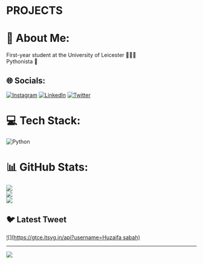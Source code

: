 # PROJECTS
# 💫 About Me:
First-year student at the University of Leicester 👨🏼‍🎓<br>Pythonista 🐍


## 🌐 Socials:
[![Instagram](https://img.shields.io/badge/Instagram-%23E4405F.svg?logo=Instagram&logoColor=white)](https://instagram.com/Iamhuzaifasabahuddin) [![LinkedIn](https://img.shields.io/badge/LinkedIn-%230077B5.svg?logo=linkedin&logoColor=white)](https://www.linkedin.com/in/huzaifa-sabah-uddin-448555242) [![Twitter](https://img.shields.io/badge/Twitter-%231DA1F2.svg?logo=Twitter&logoColor=white)](https://twitter.com/huzaifasabah?s=21&t=wjrPzN1d2Nqgrwt3aqzl7A) 

# 💻 Tech Stack:
![Python](https://img.shields.io/badge/python-3670A0?style=for-the-badge&logo=python&logoColor=ffdd54)
# 📊 GitHub Stats:
![](https://github-readme-stats.vercel.app/api?username=erierintegral77&theme=dark&hide_border=false&include_all_commits=false&count_private=false)<br/>
![](https://github-readme-streak-stats.herokuapp.com/?user=erierintegral77&theme=dark&hide_border=false)<br/>
![](https://github-readme-stats.vercel.app/api/top-langs/?username=erierintegral77&theme=dark&hide_border=false&include_all_commits=false&count_private=false&layout=compact)

## 🐦 Latest Tweet
[![](https://gtce.itsvg.in/api?username=Huzaifa sabah)](https://github.com/VishwaGauravIn/github-twitter-card-embed)

---
[![](https://visitcount.itsvg.in/api?id=erierintegral77&icon=0&color=0)](https://visitcount.itsvg.in)

